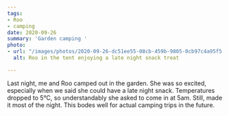 ```yaml
---
tags:
- Roo
- camping
date: 2020-09-26
summary: 'Garden camping '
photo:
- url: "/images/photos/2020-09-26-dc51ee55-08cb-459b-9805-0cb97c4a95f5.jpeg"
  alt: Roo in the tent enjoying a late night snack treat

---
```

Last night, me and Roo camped out in the garden. She was so excited, especially when we said she could have a late night snack. Temperatures dropped to 5°C, so understandably she asked to come in at 5am. Still, made it most of the night. This bodes well for actual camping trips in the future. 